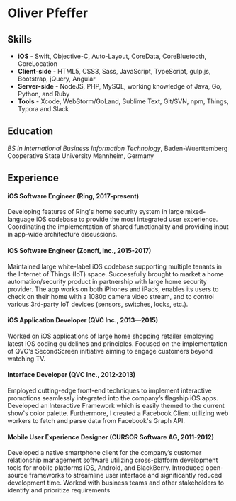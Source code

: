 # Oliver Pfeffer

## Skills

* **iOS** - Swift, Objective-C, Auto-Layout, CoreData, CoreBluetooth, CoreLocation
* **Client-side** - HTML5, CSS3, Sass, JavaScript, TypeScript, gulp.js, Bootstrap, jQuery, Angular
* **Server-side** - NodeJS, PHP, MySQL, working knowledge of Java, Go, Python, and Ruby
* **Tools** - Xcode, WebStorm/GoLand, Sublime Text, Git/SVN, npm, Things, Typora and Slack

## Education
*BS in International Business Information Technology*,
Baden-Wuerttemberg Cooperative State University Mannheim, Germany

## Experience

#### iOS Software Engineer (Ring, 2017-present)

Developing features of Ring's home security system in large mixed-language iOS codebase to provide the most integrated user experience. Coordinating the implementation of shared functionality and providing input in app-wide architecture discussions.

#### iOS Software Engineer (Zonoff, Inc., 2015-2017)

Maintained large white-label iOS codebase supporting multiple tenants in the Internet of Things (IoT) space. Successfully brought to market a home automation/security product in partnership with large home security provider. The app works on both iPhones and iPads, enables its users to check on their home with a 1080p camera video stream, and to control various 3rd-party IoT devices (sensors, switches, locks, etc.).

#### iOS Application Developer (QVC Inc., 2013—2015)

Worked on iOS applications of large home shopping retailer employing latest iOS coding guidelines and principles. Focused on the implementation of QVC's SecondScreen initiative aiming to engage customers beyond watching TV.

#### Interface Developer (QVC Inc., 2012-2013)

Employed cutting-edge front-end techniques to implement interactive promotions seamlessly integrated into the company’s flagship iOS apps. Developed an Interactive Framework which is easily themed to the current show's color palette. Furthermore, I created a Facebook Client utilizing web workers to fetch and parse data from Facebook's Graph API.

#### Mobile User Experience Designer (CURSOR Software AG, 2011-2012)

Developed a native smartphone client for the company’s customer relationship management software utilizing cross-platform development tools for mobile platforms iOS, Android, and BlackBerry. Introduced open-source frameworks to streamline user interface and significantly reduced development time. Worked with business teams and other stakeholders to identify and prioritize requirements

